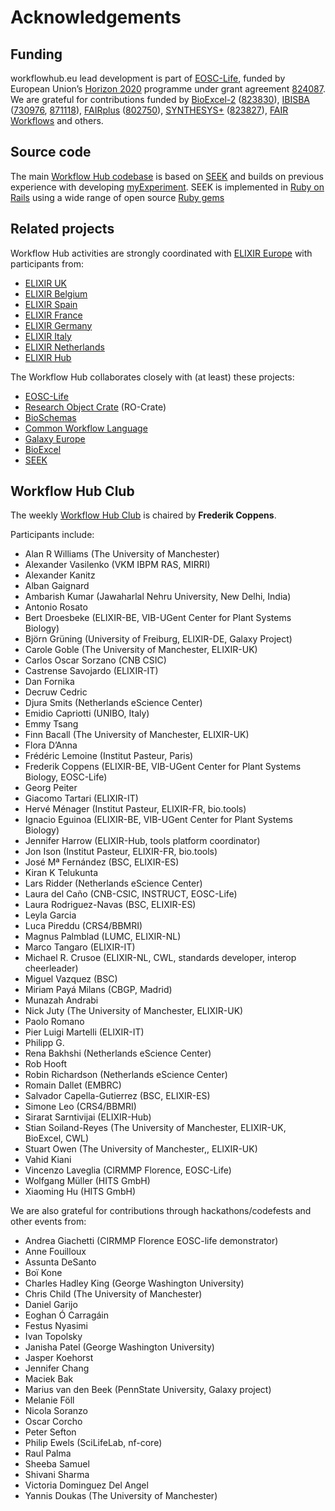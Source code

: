 # Acknowledgements

## Funding

<!-- NOTE: Always update list below AND section on the index.md page -->

workflowhub.eu lead development is part of [EOSC-Life](https://eosc-life.eu/), funded by European Union’s [Horizon 2020](https://ec.europa.eu/programmes/horizon2020/) programme under grant agreement [824087](https://cordis.europa.eu/project/id/824087).  We are grateful for contributions funded by [BioExcel-2](https://bioexcel.eu/) ([823830](https://cordis.europa.eu/project/id/823830)), [IBISBA](https://www.ibisba.eu/) ([730976](https://cordis.europa.eu/project/id/730976), [871118](https://cordis.europa.eu/project/id/871118)), [FAIRplus](https://fairplus-project.eu/) ([802750](https://cordis.europa.eu/project/id/802750)), [SYNTHESYS+](https://www.synthesys.info/) ([823827](https://cordis.europa.eu/project/id/823827)), [FAIR Workflows](https://fair-workflows.github.io/project.html) and others. 

## Source code

The main [Workflow Hub codebase](https://github.com/seek4science/seek/tree/workflow) is based on [SEEK](https://seek4science.org/about_us.html) and builds on previous experience with developing [myExperiment](https://www.myexperiment.org/about). SEEK is implemented in [Ruby on Rails](https://rubyonrails.org/) using a wide range of open source [Ruby gems](https://github.com/seek4science/seek/blob/workflowhub/Gemfile.lock)


## Related projects

Workflow Hub activities are strongly coordinated with [ELIXIR Europe](https://elixir-europe.org/) with participants from:
 
 * [ELIXIR UK](https://elixir-europe.org/about-us/who-we-are/nodes/uk)
 * [ELIXIR Belgium](https://elixir-europe.org/about-us/who-we-are/nodes/belgium)
 * [ELIXIR Spain](https://elixir-europe.org/about-us/who-we-are/nodes/spain)
 * [ELIXIR France](https://elixir-europe.org/about-us/who-we-are/nodes/france)
 * [ELIXIR Germany](https://elixir-europe.org/about-us/who-we-are/nodes/germany)
 * [ELIXIR Italy](https://www.elixir-europe.org/about-us/who-we-are/nodes/italy)
 * [ELIXIR Netherlands](https://www.elixir-europe.org/about-us/who-we-are/nodes/netherlands)
 * [ELIXIR Hub](https://elixir-europe.org/about-us/who-we-are/hub)

 The Workflow Hub collaborates closely with (at least) these projects:

 * [EOSC-Life](https://eosc-life.eu/)
 * [Research Object Crate](https://w3id.org/ro/crate) (RO-Crate)
 * [BioSchemas](https://bioschemas.org/)
 * [Common Workflow Language](https://www.commonwl.org/)
 * [Galaxy Europe](https://galaxyproject.eu/)
 * [BioExcel](https://bioexcel.eu/)
 * [SEEK](https://seek4science.org/)

## Workflow Hub Club

The weekly [Workflow Hub Club](https://s.apache.org/workflowhub-minutes) is chaired by **Frederik Coppens**.

Participants include:

* Alan R Williams (The University of Manchester)
* Alexander Vasilenko (VKM IBPM RAS, MIRRI)
* Alexander Kanitz
* Alban Gaignard
* Ambarish Kumar (Jawaharlal Nehru University, New Delhi, India)
* Antonio Rosato
* Bert Droesbeke (ELIXIR-BE, VIB-UGent Center for Plant Systems Biology)
* Björn Grüning (University of Freiburg, ELIXIR-DE, Galaxy Project)
* Carole Goble (The University of Manchester, ELIXIR-UK)
* Carlos Oscar Sorzano (CNB CSIC)
* Castrense Savojardo (ELIXIR-IT)
* Dan Fornika
* Decruw Cedric
* Djura Smits (Netherlands eScience Center)
* Emidio Capriotti (UNIBO, Italy)
* Emmy Tsang
* Finn Bacall (The University of Manchester, ELIXIR-UK)
* Flora D’Anna
* Frédéric Lemoine (Institut Pasteur, Paris)
* Frederik Coppens (ELIXIR-BE, VIB-UGent Center for Plant Systems Biology, EOSC-Life)
* Georg Peiter
* Giacomo Tartari (ELIXIR-IT)
* Hervé Ménager (Institut Pasteur, ELIXIR-FR, bio.tools)
* Ignacio Eguinoa (ELIXIR-BE, VIB-UGent Center for Plant Systems Biology)
* Jennifer Harrow (ELIXIR-Hub, tools platform coordinator)
* Jon Ison (Institut Pasteur, ELIXIR-FR, bio.tools)
* José Mª Fernández (BSC, ELIXIR-ES)
* Kiran K Telukunta
* Lars Ridder (Netherlands eScience Center)
* Laura del Caño (CNB-CSIC, INSTRUCT, EOSC-Life)
* Laura Rodriguez-Navas (BSC, ELIXIR-ES)
* Leyla Garcia
* Luca Pireddu (CRS4/BBMRI)
* Magnus Palmblad (LUMC, ELIXIR-NL)
* Marco Tangaro (ELIXIR-IT)
* Michael R. Crusoe (ELIXIR-NL, CWL, standards developer, interop cheerleader)
* Miguel Vazquez (BSC)
* Miriam Payá Milans (CBGP, Madrid)
* Munazah Andrabi
* Nick Juty (The University of Manchester, ELIXIR-UK)
* Paolo Romano
* Pier Luigi Martelli (ELIXIR-IT)
* Philipp G.
* Rena Bakhshi (Netherlands eScience Center)
* Rob Hooft
* Robin Richardson (Netherlands eScience Center)
* Romain Dallet (EMBRC)
* Salvador Capella-Gutierrez (BSC, ELIXIR-ES)
* Simone Leo (CRS4/BBMRI)
* Sirarat Sarntivijai (ELIXIR-Hub)
* Stian Soiland-Reyes (The University of Manchester, ELIXIR-UK, BioExcel, CWL)
* Stuart Owen (The University of Manchester,, ELIXIR-UK)
* Vahid Kiani
* Vincenzo Laveglia (CIRMMP Florence, EOSC-Life)
* Wolfgang Müller (HITS GmbH)
* Xiaoming Hu (HITS GmbH)

We are also grateful for contributions through hackathons/codefests and other events from:

* Andrea Giachetti (CIRMMP Florence EOSC-life demonstrator)
* Anne Fouilloux
* Assunta DeSanto
* Boï Kone
* Charles Hadley King (George Washington University)
* Chris Child (The University of Manchester)
* Daniel Garijo 
* Eoghan Ó Carragáin 
* Festus Nyasimi
* Ivan Topolsky
* Janisha Patel (George Washington University)
* Jasper Koehorst
* Jennifer Chang
* Maciek Bak
* Marius van den Beek (PennState University, Galaxy project)
* Melanie Föll
* Nicola Soranzo
* Oscar Corcho 
* Peter Sefton 
* Philip Ewels (SciLifeLab, nf-core)
* Raul Palma 
* Sheeba Samuel
* Shivani Sharma
* Victoria Dominguez Del Angel
* Yannis Doukas (The University of Manchester)

